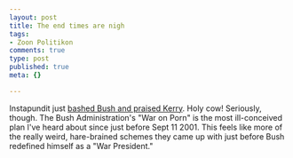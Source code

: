```yaml
--- 
layout: post
title: The end times are nigh
tags: 
- Zoon Politikon
comments: true
type: post
published: true
meta: {}

---
```

Instapundit just <a href="http://www.instapundit.com/archives/014937.php">bashed Bush and praised Kerry</a>. Holy cow! Seriously, though. The Bush Administration's "War on Porn" is the most ill-conceived plan I've heard about since just before Sept 11 2001. This feels like more of the really weird, hare-brained schemes they came up with just before Bush redefined himself as a "War President."
